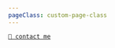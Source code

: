```yaml
---
pageClass: custom-page-class
---
```


<Home/>
<RecentPosts/>

[`📧 contact me`](mailto:choibobae0809@gmail.com?subject=%5BMail%20from%TIL%5D)
